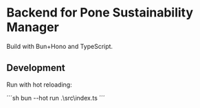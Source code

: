 # Backend for Pone Sustainability Manager

Build with Bun+Hono and TypeScript.

## Development

Run with hot reloading:

´´´sh
bun --hot run .\src\index.ts
´´´
